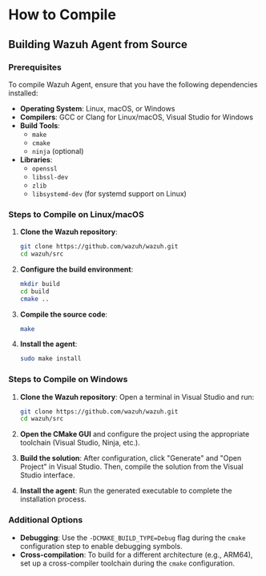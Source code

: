 # How to Compile

## Building Wazuh Agent from Source

### Prerequisites

To compile Wazuh Agent, ensure that you have the following dependencies installed:

- **Operating System**: Linux, macOS, or Windows
- **Compilers**: GCC or Clang for Linux/macOS, Visual Studio for Windows
- **Build Tools**:
  - `make`
  - `cmake`
  - `ninja` (optional)
- **Libraries**:
  - `openssl`
  - `libssl-dev`
  - `zlib`
  - `libsystemd-dev` (for systemd support on Linux)

### Steps to Compile on Linux/macOS

1. **Clone the Wazuh repository**:
   ```bash
   git clone https://github.com/wazuh/wazuh.git
   cd wazuh/src
   ```

2. **Configure the build environment**:
   ```bash
   mkdir build
   cd build
   cmake ..
   ```

3. **Compile the source code**:
   ```bash
   make
   ```

4. **Install the agent**:
   ```bash
   sudo make install
   ```

### Steps to Compile on Windows

1. **Clone the Wazuh repository**:
   Open a terminal in Visual Studio and run:
   ```bash
   git clone https://github.com/wazuh/wazuh.git
   cd wazuh/src
   ```

2. **Open the CMake GUI** and configure the project using the appropriate toolchain (Visual Studio, Ninja, etc.).

3. **Build the solution**:
   After configuration, click "Generate" and "Open Project" in Visual Studio. Then, compile the solution from the Visual Studio interface.

4. **Install the agent**:
   Run the generated executable to complete the installation process.

### Additional Options

- **Debugging**: Use the `-DCMAKE_BUILD_TYPE=Debug` flag during the `cmake` configuration step to enable debugging symbols.
- **Cross-compilation**: To build for a different architecture (e.g., ARM64), set up a cross-compiler toolchain during the `cmake` configuration.
